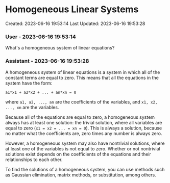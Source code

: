 # Homogeneous Linear Systems

Created: 2023-06-16 19:53:14
Last Updated: 2023-06-16 19:53:28

### User - 2023-06-16 19:53:14

What's a homogeneous system of linear equations?

### Assistant - 2023-06-16 19:53:28

A homogeneous system of linear equations is a system in which all of the constant terms are equal to zero. This means that all the equations in the system have the form:

    a1*x1 + a2*x2 + ... + an*xn = 0

where `a1, a2, ..., an` are the coefficients of the variables, and `x1, x2, ..., xn` are the variables. 

Because all of the equations are equal to zero, a homogeneous system always has at least one solution: the trivial solution, where all variables are equal to zero (`x1 = x2 = ... = xn = 0`). This is always a solution, because no matter what the coefficients are, zero times any number is always zero.

However, a homogeneous system may also have nontrivial solutions, where at least one of the variables is not equal to zero. Whether or not nontrivial solutions exist depends on the coefficients of the equations and their relationships to each other. 

To find the solutions of a homogeneous system, you can use methods such as Gaussian elimination, matrix methods, or substitution, among others.

